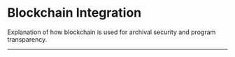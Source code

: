 # Blockchain Integration

Explanation of how blockchain is used for archival security and program transparency.

---
